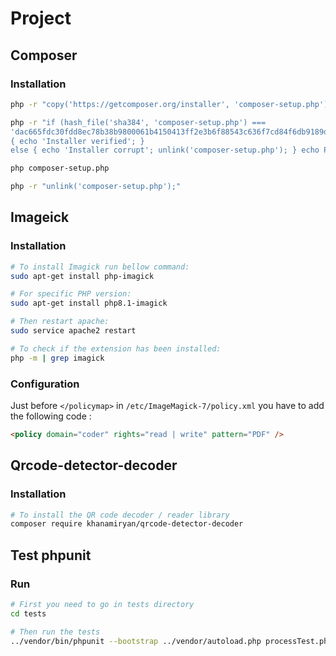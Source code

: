 # Project
## Composer
### Installation
```sh
php -r "copy('https://getcomposer.org/installer', 'composer-setup.php');"

php -r "if (hash_file('sha384', 'composer-setup.php') ===
'dac665fdc30fdd8ec78b38b9800061b4150413ff2e3b6f88543c636f7cd84f6db9189d43a81e5503cda447da73c7e5b6')
{ echo 'Installer verified'; }
else { echo 'Installer corrupt'; unlink('composer-setup.php'); } echo PHP_EOL;"

php composer-setup.php

php -r "unlink('composer-setup.php');"
```
## Imageick
### Installation
```sh
# To install Imagick run bellow command:
sudo apt-get install php-imagick

# For specific PHP version:
sudo apt-get install php8.1-imagick

# Then restart apache:
sudo service apache2 restart

# To check if the extension has been installed:
php -m | grep imagick

```
### Configuration

Just before `</policymap>` in `/etc/ImageMagick-7/policy.xml` you have to add the following code : 
```html
<policy domain="coder" rights="read | write" pattern="PDF" />
```

## Qrcode-detector-decoder
### Installation
```sh
# To install the QR code decoder / reader library
composer require khanamiryan/qrcode-detector-decoder

```
## Test phpunit
### Run
```sh
# First you need to go in tests directory
cd tests

# Then run the tests
../vendor/bin/phpunit --bootstrap ../vendor/autoload.php processTest.php


